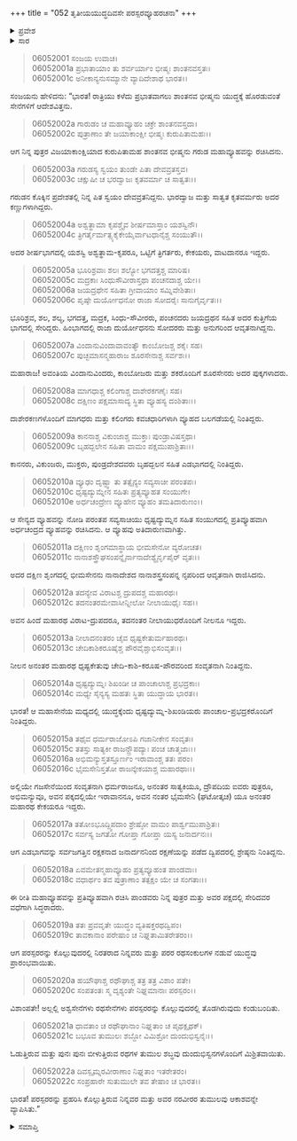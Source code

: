 +++
title = "052 ತೃತೀಯಯುದ್ಧದಿವಸೇ ಪರಸ್ಪರವ್ಯೂಹರಚನಾ"
+++

<details><summary>ಪ್ರವೇಶ</summary>


।।   ಓಂ ಓಂ ನಮೋ ನಾರಾಯಣಾಯ।।   ಶ್ರೀ ವೇದವ್ಯಾಸಾಯ ನಮಃ ।।

ಶ್ರೀ ಕೃಷ್ಣದ್ವೈಪಾಯನ ವೇದವ್ಯಾಸ ವಿರಚಿತ  

**ಶ್ರೀ ಮಹಾಭಾರತ**

**ಭೀಷ್ಮ ಪರ್ವ**

**ಭೀಷ್ಮವಧ ಪರ್ವ**

**ಅಧ್ಯಾಯ 52**

</details>

<details><summary>ಸಾರ</summary>

ಭೀಷ್ಮನು ಗರುಡವ್ಯೂಹವನ್ನು ರಚಿಸಿದುದು (1-9). ಅರ್ಜುನನು ಅರ್ಧಚಂದ್ರದ ವ್ಯೂಹವನ್ನು ರಚಿಸಿದುದು (10-18). ಯುದ್ಧಾರಂಭ (19-22).


</details>


> 06052001 ಸಂಜಯ ಉವಾಚ।   
06052001a ಪ್ರಭಾತಾಯಾಂ ತು ಶರ್ವರ್ಯಾಂ ಭೀಷ್ಮಃ ಶಾಂತನವಸ್ತತಃ।   
06052001c ಅನೀಕಾನ್ಯನುಸಮ್ಯಾನೇ ವ್ಯಾದಿದೇಶಾಥ ಭಾರತ।।

ಸಂಜಯನು ಹೇಳಿದನು: “ಭಾರತ! ರಾತ್ರಿಯು ಕಳೆದು ಪ್ರಭಾತವಾಗಲು ಶಾಂತನವ ಭೀಷ್ಮನು ಯುದ್ಧಕ್ಕೆ ಹೊರಡುವಂತೆ ಸೇನೆಗಳಿಗೆ ಆದೇಶವಿತ್ತನು.

> 06052002a ಗಾರುಡಂ ಚ ಮಹಾವ್ಯೂಹಂ ಚಕ್ರೇ ಶಾಂತನವಸ್ತದಾ।   
06052002c ಪುತ್ರಾಣಾಂ ತೇ ಜಯಾಕಾಂಕ್ಷೀ ಭೀಷ್ಮಃ ಕುರುಪಿತಾಮಹಃ।।

ಆಗ ನಿನ್ನ ಪುತ್ರರ ವಿಜಯಾಕಾಂಕ್ಷಿಯಾದ ಕುರುಪಿತಾಮಹ ಶಾಂತನವ ಭೀಷ್ಮನು ಗರುಡ ಮಹಾವ್ಯೂಹವನ್ನು ರಚಿಸಿದನು.

> 06052003a ಗರುಡಸ್ಯ ಸ್ವಯಂ ತುಂಡೇ ಪಿತಾ ದೇವವ್ರತಸ್ತವ।   
06052003c ಚಕ್ಷುಷೀ ಚ ಭರದ್ವಾಜಃ ಕೃತವರ್ಮಾ ಚ ಸಾತ್ವತಃ।।

ಗರುಡನ ಕೊಕ್ಕಿನ ಪ್ರದೇಶತಲ್ಲಿ ನಿನ್ನ ಪಿತ ಸ್ವಯಂ ದೇವವ್ರತನಿದ್ದನು. ಭಾರದ್ವಾಜ ಮತ್ತು ಸಾತ್ವತ ಕೃತವರ್ಮರು ಅದರ ಕಣ್ಣುಗಳಾಗಿದ್ದರು.

> 06052004a ಅಶ್ವತ್ಥಾಮಾ ಕೃಪಶ್ಚೈವ ಶೀರ್ಷಮಾಸ್ತಾಂ ಯಶಸ್ವಿನೌ।   
06052004c ತ್ರಿಗರ್ತೈರ್ಮತ್ಸ್ಯಕೈಕೇಯೈರ್ವಾಟಧಾನೈಶ್ಚ ಸಂಯುತೌ।।

ಅದರ ಶೀರ್ಷಭಾಗದಲ್ಲಿ ಯಶಸ್ವಿ ಅಶ್ವತ್ಥಾಮ-ಕೃಪರೂ, ಒಟ್ಟಿಗೆ ತ್ರಿಗರ್ತರು, ಕೇಕಯರು, ವಾಟದಾನರೂ ಇದ್ದರು.

> 06052005a ಭೂರಿಶ್ರವಾಃ ಶಲಃ ಶಲ್ಯೋ ಭಗದತ್ತಶ್ಚ ಮಾರಿಷ।   
06052005c ಮದ್ರಕಾಃ ಸಿಂಧುಸೌವೀರಾಸ್ತಥಾ ಪಂಚನದಾಶ್ಚ ಯೇ।।   
06052006a ಜಯದ್ರಥೇನ ಸಹಿತಾ ಗ್ರೀವಾಯಾಂ ಸಮ್ನಿವೇಶಿತಾಃ।   
06052006c ಪೃಷ್ಠೇ ದುರ್ಯೋಧನೋ ರಾಜಾ ಸೋದರೈಃ ಸಾನುಗೈರ್ವೃತಃ।।

ಭೂರಿಶ್ರವ, ಶಲ, ಶಲ್ಯ, ಭಗದತ್ತ, ಮದ್ರಕ, ಸಿಂಧು-ಸೌವೀರರು, ಪಂಚನದರು ಜಯದ್ರಥನ ಸಹಿತ ಅದರ ಕುತ್ತಿಗೆಯ ಭಾಗದಲ್ಲಿ ಸೇರಿದ್ದರು. ಹಿಂಭಾಗದಲ್ಲಿ ರಾಜಾ ದುರ್ಯೋಧನನು ಸೋದರರು ಮತ್ತು ಅನುಗರಿಂದ ಆವೃತನಾಗಿದ್ದನು.

> 06052007a ವಿಂದಾನುವಿಂದಾವಾವಂತ್ಯೌ ಕಾಂಬೋಜಶ್ಚ ಶಕೈಃ ಸಹ।   
06052007c ಪುಚ್ಛಮಾಸನ್ಮಹಾರಾಜ ಶೂರಸೇನಾಶ್ಚ ಸರ್ವಶಃ।।

ಮಹಾರಾಜ! ಅವಂತಿಯ ವಿಂದಾನುವಿಂದರು, ಕಾಂಬೋಜರು ಮತ್ತು ಶಕರೊಂದಿಗೆ ಶೂರಸೇನರು ಅದರ ಪುಕ್ಕಗಳಾದರು.

> 06052008a ಮಾಗಧಾಶ್ಚ ಕಲಿಂಗಾಶ್ಚ ದಾಶೇರಕಗಣೈಃ ಸಹ।   
06052008c ದಕ್ಷಿಣಂ ಪಕ್ಷಮಾಸಾದ್ಯ ಸ್ಥಿತಾ ವ್ಯೂಹಸ್ಯ ದಂಶಿತಾಃ।।

ದಾಶೇರಕಣಗಳೊಂದಿಗೆ ಮಾಗಧರು ಮತ್ತು ಕಲಿಂಗರು ಕವಚಧಾರಿಗಳಾಗಿ ವ್ಯೂಹದ ಬಲಗಡೆಯಲ್ಲಿ ನಿಂತಿದ್ದರು.

> 06052009a ಕಾನನಾಶ್ಚ ವಿಕುಂಜಾಶ್ಚ ಮುಕ್ತಾಃ ಪುಂಡ್ರಾವಿಷಸ್ತಥಾ।   
06052009c ಬೃಹದ್ಬಲೇನ ಸಹಿತಾ ವಾಮಂ ಪಕ್ಷಮುಪಾಶ್ರಿತಾಃ।।

ಕಾನನರು, ವಿಕುಂಜರು, ಮುಕ್ತರು, ಪುಂಡ್ರದೇಶದವರು ಬೃಹದ್ಬಲನ ಸಹಿತ ಎಡಭಾಗದಲ್ಲಿ ನಿಂತಿದ್ದರು.

> 06052010a ವ್ಯೂಢಂ ದೃಷ್ಟ್ವಾ ತು ತತ್ಸೈನ್ಯಂ ಸವ್ಯಸಾಚೀ ಪರಂತಪಃ।   
06052010c ಧೃಷ್ಟದ್ಯುಮ್ನೇನ ಸಹಿತಃ ಪ್ರತ್ಯವ್ಯೂಹತ ಸಂಯುಗೇ।   
06052010e ಅರ್ಧಚಂದ್ರೇಣ ವ್ಯೂಹೇನ ವ್ಯೂಹಂ ತಮತಿದಾರುಣಂ।।

ಆ ಸೇನ್ಯದ ವ್ಯೂಹವನ್ನು ನೋಡಿ ಪರಂತಪ ಸವ್ಯಸಾಚಿಯು ಧೃಷ್ಟದ್ಯುಮ್ನನ ಸಹಿತ ಸಂಯುಗದಲ್ಲಿ ಪ್ರತಿವ್ಯೂಹವಾಗಿ ಅರ್ಧಚಂದ್ರದ ವ್ಯೂಹವನ್ನು ರಚಿಸಿದನು. ಆ ವ್ಯೂಹವು ಅತಿದಾರುಣವಾಗಿತ್ತು.

> 06052011a ದಕ್ಷಿಣಂ ಶೃಂಗಮಾಸ್ಥಾಯ ಭೀಮಸೇನೋ ವ್ಯರೋಚತ।   
06052011c ನಾನಾಶಸ್ತ್ರೌಘಸಂಪನ್ನೈರ್ನಾನಾದೇಶ್ಯೈರ್ನೃಪೈರ್ ವೃತಃ।।

ಅದರ ದಕ್ಷಿಣ ಶೃಂಗದಲ್ಲಿ ಭೀಮಸೇನನು ನಾನಾದೇಶದ ನಾನಾಶಸ್ತ್ರಸಂಪನ್ನ ನೃಪರಿಂದ ಆವೃತನಾಗಿ ರಾಜಿಸಿದನು.

> 06052012a ತದನ್ಯೇವ ವಿರಾಟಶ್ಚ ದ್ರುಪದಶ್ಚ ಮಹಾರಥಃ।   
06052012c ತದನಂತರಮೇವಾಸೀನ್ನೀಲೋ ನೀಲಾಯುಧೈಃ ಸಹ।।

ಅವನ ಹಿಂದೆ ಮಹಾರಥ ವಿರಾಟ-ದ್ರುಪದರೂ, ತದನಂತರ ನೀಲಾಯುಧರೊಂದಿಗೆ ನೀಲನೂ ಇದ್ದರು.

> 06052013a ನೀಲಾದನಂತರಂ ಚೈವ ಧೃಷ್ಟಕೇತುರ್ಮಹಾರಥಃ।   
06052013c ಚೇದಿಕಾಶಿಕರೂಷೈಶ್ಚ ಪೌರವೈಶ್ಚಾಭಿಸಂವೃತಃ।।

ನೀಲನ ಅನಂತರ ಮಹಾರಥ ಧೃಷ್ಟಕೇತುವು ಚೇದಿ-ಕಾಶಿ-ಕರೂಷ-ಪೌರವರಿಂದ ಸಂವೃತನಾಗಿ ನಿಂತಿದ್ದನು.

> 06052014a ಧೃಷ್ಟದ್ಯುಮ್ನಃ ಶಿಖಂಡೀ ಚ ಪಾಂಚಾಲಾಶ್ಚ ಪ್ರಭದ್ರಕಾಃ।   
06052014c ಮಧ್ಯೇ ಸೈನ್ಯಸ್ಯ ಮಹತಃ ಸ್ಥಿತಾ ಯುದ್ಧಾಯ ಭಾರತ।।

ಭಾರತ! ಆ ಮಹಾಸೇನೆಯ ಮಧ್ಯದಲ್ಲಿ ಯುದ್ಧಕ್ಕೆಂದು ಧೃಷ್ಟದ್ಯುಮ್ನ-ಶಿಖಂಡಿಯರು ಪಾಂಚಾಲ-ಪ್ರಭದ್ರಕರೊಂದಿಗೆ ನಿಂತಿದ್ದರು.

> 06052015a ತಥೈವ ಧರ್ಮರಾಜೋಽಪಿ ಗಜಾನೀಕೇನ ಸಂವೃತಃ।   
06052015c ತತಸ್ತು ಸಾತ್ಯಕೀ ರಾಜನ್ದ್ರೌಪದ್ಯಾಃ ಪಂಚ ಚಾತ್ಮಜಾಃ।।   
06052016a ಅಭಿಮನ್ಯುಸ್ತತಸ್ತೂರ್ಣಂ ಇರಾವಾಂಶ್ಚ ತತಃ ಪರಂ।   
06052016c ಭೈಮಸೇನಿಸ್ತತೋ ರಾಜನ್ಕೇಕಯಾಶ್ಚ ಮಹಾರಥಾಃ।।

ಅಲ್ಲಿಯೇ ಗಜಸೇನೆಯಿಂದ ಸಂವೃತನಾಗಿ ಧರ್ಮರಾಜನೂ, ಅನಂತರ ಸಾತ್ಯಕಿಯೂ, ದ್ರೌಪದಿಯ ಐವರು ಪುತ್ರರೂ, ಅಭಿಮನ್ಯುವೂ, ಅವನ ಪಕ್ಕದಲ್ಲಿಯೇ ಇರಾವಾನನೂ, ಅವನ ನಂತರ ಭೈಮಸೇನಿ (ಘಟೋತ್ಕಚ) ಯೂ ಅನಂತರ ಮಹಾರಥ ಕೇಕಯರೂ ಇದ್ದರು.

> 06052017a ತತೋಽಭೂದ್ದ್ವಿಪದಾಂ ಶ್ರೇಷ್ಠೋ ವಾಮಂ ಪಾರ್ಶ್ವಮುಪಾಶ್ರಿತಃ।   
06052017c ಸರ್ವಸ್ಯ ಜಗತೋ ಗೋಪ್ತಾ ಗೋಪ್ತಾ ಯಸ್ಯ ಜನಾರ್ದನಃ।।

ಆಗ ಎಡಭಾಗವನ್ನು ಸರ್ವಜಗತ್ತಿನ ರಕ್ಷಕನಾದ ಜನಾರ್ದನನಿಂದ ರಕ್ಷಣೆಯನ್ನು ಪಡೆದ ದ್ವಿಪದರಲ್ಲಿ ಶ್ರೇಷ್ಠನು ನಿಂತಿದ್ದನು.

> 06052018a ಏವಮೇತನ್ಮಹಾವ್ಯೂಹಂ ಪ್ರತ್ಯವ್ಯೂಹಂತ ಪಾಂಡವಾಃ।   
06052018c ವಧಾರ್ಥಂ ತವ ಪುತ್ರಾಣಾಂ ತತ್ಪಕ್ಷಂ ಯೇ ಚ ಸಂಗತಾಃ।।

ಈ ರೀತಿ ಮಹಾವ್ಯೂಹವನ್ನು ಪ್ರತಿವ್ಯೂಹವಾಗಿ ರಚಿಸಿ ಪಾಂಡವರು ನಿನ್ನ ಪುತ್ರರ ಮತ್ತು ಅವರ ಪಕ್ಷದಲ್ಲಿ ಸೇರಿದವರ ವಧೆಗಾಗಿ ಸಿದ್ಧರಾದರು.

> 06052019a ತತಃ ಪ್ರವವೃತೇ ಯುದ್ಧಂ ವ್ಯತಿಷಕ್ತರಥದ್ವಿಪಂ।   
06052019c ತಾವಕಾನಾಂ ಪರೇಷಾಂ ಚ ನಿಘ್ನತಾಮಿತರೇತರಂ।।

ಆಗ ಪರಸ್ಪರರನ್ನು ಕೊಲ್ಲುವುದರಲ್ಲಿ ನಿರತರಾದ ನಿನ್ನವರು ಮತ್ತು ಪರರ ರಥಸಂಕುಲಗಳ ನಡುವೆ ಯುದ್ಧವು ಪ್ರಾರಂಭವಾಯಿತು.

> 06052020a ಹಯೌಘಾಶ್ಚ ರಥೌಘಾಶ್ಚ ತತ್ರ ತತ್ರ ವಿಶಾಂ ಪತೇ।   
06052020c ಸಂಪತಂತಃ ಸ್ಮ ದೃಶ್ಯಂತೇ ನಿಘ್ನಮಾನಾಃ ಪರಸ್ಪರಂ।।

ವಿಶಾಂಪತೇ! ಅಲ್ಲಲ್ಲಿ ಅಶ್ವಸೇನೆಗಳು ರಥಸೇನೆಗಳು ಪರಸ್ಪರರನ್ನು ಕೊಲ್ಲುವುದರಲ್ಲಿ ತೊಡಗಿರುವುದು ಕಂಡುಬಂದಿತು.

> 06052021a ಧಾವತಾಂ ಚ ರಥೌಘಾನಾಂ ನಿಘ್ನತಾಂ ಚ ಪೃಥಕ್ಪೃಥಕ್।   
06052021c ಬಭೂವ ತುಮುಲಃ ಶಬ್ದೋ ವಿಮಿಶ್ರೋ ದುಂದುಭಿಸ್ವನೈಃ।।

ಓಡುತ್ತಿರುವ ಮತ್ತು ಪುನಃ ಪುನಃ ಬೀಳುತ್ತಿರುವ ರಥಗಳ ತುಮುಲ ಶಬ್ಧವು ದುಂದುಭಿಸ್ವನಗಳೊಂದಿಗೆ ಮಿಶ್ರಿತವಾಯಿತು.

> 06052022a ದಿವಸ್ಪೃಮ್ನರವೀರಾಣಾಂ ನಿಘ್ನತಾಂ ಇತರೇತರಂ।   
06052022c ಸಂಪ್ರಹಾರೇ ಸುತುಮುಲೇ ತವ ತೇಷಾಂ ಚ ಭಾರತ।।

ಭಾರತ! ಪರಸ್ಪರರನ್ನು ಪ್ರಹರಿಸಿ ಕೊಲ್ಲುತ್ತಿರುವ ನಿನ್ನವರ ಮತ್ತು ಅವರ ನರವೀರರ ತುಮುಲವು ಆಕಾಶವನ್ನೇ ವ್ಯಾಪಿಸಿತು.”


<details><summary>ಸಮಾಪ್ತಿ</summary>


ಇತಿ ಶ್ರೀ ಮಹಾಭಾರತೇ ಭೀಷ್ಮ ಪರ್ವಣಿ ಭೀಷ್ಮವಧ ಪರ್ವಣಿ ತೃತೀಯಯುದ್ಧದಿವಸೇ ಪರಸ್ಪರವ್ಯೂಹರಚನಾಯಾಂ ದ್ವಿಪಂಚಾಶತ್ತಮೋಽಧ್ಯಾಯಃ।।  
ಇದು ಶ್ರೀ ಮಹಾಭಾರತದಲ್ಲಿ ಭೀಷ್ಮ ಪರ್ವದಲ್ಲಿ ಭೀಷ್ಮವಧ ಪರ್ವದಲ್ಲಿ ತೃತೀಯಯುದ್ಧದಿವಸೇ ಪರಸ್ಪರವ್ಯೂಹರಚನೆ ಎನ್ನುವ ಐವತ್ತೆರಡನೇ ಅಧ್ಯಾಯವು.


</details>
